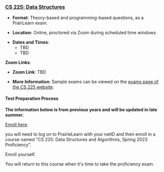 <!--
7/6/2018 -- waf@illinois.edu
- Initial update.
-->

### <a name="CS225" class="anchor"></a>[CS 225: Data Structures](https://courses.engr.illinois.edu/cs225/)

* **Format**: Theory-based and programming-based questions, as a PrairLearn exam.
<!--- -->
* **Location**: Online, proctored via Zoom during scheduled time windows
<!--- -->
* **Dates and Times**:
    * TBD
    * TBD
<!--- -->

**Zoom Links**: 
<!--- -->
* **Zoom Link**: TBD
<!--- -->
* **More Information**: Sample exams can be viewed on the [exams page of the CS 225 website](https://courses.engr.illinois.edu/cs225/sp2018//exams/#practice-exams).

#### Test Preparation Process

**The information below is from previous years and will be updated in late summer.**

[Enroll here](https://prairielearn.engr.illinois.edu/pl/enroll).
<!--- -->
you will need to log on to PrairieLearn with your netID and then enroll in a
course named "CS 225: Data Structures and Algorithms, Spring 2023 Proficiency".
<!--- -->
Enroll yourself.
<!--- -->
You will return to this course when it's time to take the proficiency
exam.

